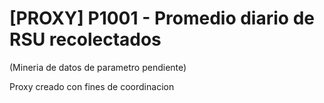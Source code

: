 # [PROXY] P1001 - Promedio diario de RSU recolectados

(Mineria de datos de parametro pendiente)

Proxy creado con fines de coordinacion
